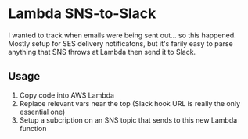 Lambda SNS-to-Slack
===================

I wanted to track when emails were being sent out... so this happened.
Mostly setup for SES delivery notificatons, but it's farily easy to
parse anything that SNS throws at Lambda then send it to Slack.

## Usage

1. Copy code into AWS Lambda
2. Replace relevant vars near the top (Slack hook URL is really the only
   essential one)
3. Setup a subcription on an SNS topic that sends to this new Lambda
   function
